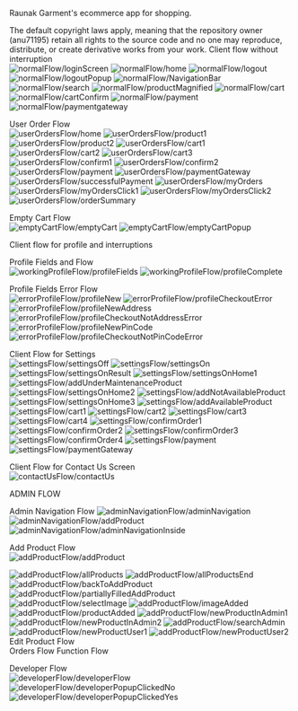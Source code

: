Raunak Garment's ecommerce app for shopping.

The default copyright laws apply, meaning that the repository owner (anu71195) retain all rights to the source code and no one may reproduce, distribute, or create derivative works from your work.
Client flow without interruption  
![normalFlow/loginScreen](images/normalFlow/loginScreen.PNG)
![normalFlow/home](images/normalFlow/home.PNG)
![normalFlow/logout](images/normalFlow/logout.PNG)
![normalFlow/logoutPopup](images/normalFlow/logoutPopup.PNG)
![normalFlow/NavigationBar](images/normalFlow/NavigationBar.PNG)
![normalFlow/search](images/normalFlow/search.PNG)
![normalFlow/productMagnified](images/normalFlow/productMagnified.PNG)
![normalFlow/cart](images/normalFlow/cart.PNG)
![normalFlow/cartConfirm](images/normalFlow/cartConfirm.PNG)
![normalFlow/payment](images/normalFlow/payment.PNG)
![normalFlow/paymentgateway](images/normalFlow/paymentgateway.PNG)

User Order Flow  
![userOrdersFlow/home](images/userOrdersFlow/home.PNG)
![userOrdersFlow/product1](images/userOrdersFlow/product1.PNG)
![userOrdersFlow/product2](images/userOrdersFlow/product2.PNG)
![userOrdersFlow/cart1](images/userOrdersFlow/cart1.PNG)
![userOrdersFlow/cart2](images/userOrdersFlow/cart2.PNG)
![userOrdersFlow/cart3](images/userOrdersFlow/cart3.PNG)
![userOrdersFlow/confirm1](images/userOrdersFlow/confirm1.PNG)
![userOrdersFlow/confirm2](images/userOrdersFlow/confirm2.PNG)
![userOrdersFlow/payment](images/userOrdersFlow/payment.PNG)
![userOrdersFlow/paymentGateway](images/userOrdersFlow/paymentGateway.PNG)
![userOrdersFlow/successfulPayment](images/userOrdersFlow/successfulPayment.PNG)
![userOrdersFlow/myOrders](images/userOrdersFlow/myOrders.PNG)
![userOrdersFlow/myOrdersClick1](images/userOrdersFlow/myOrdersClick1.PNG)
![userOrdersFlow/myOrdersClick2](images/userOrdersFlow/myOrdersClick2.PNG)
![userOrdersFlow/orderSummary](images/userOrdersFlow/orderSummary.PNG)

Empty Cart Flow  
![emptyCartFlow/emptyCart](images/emptyCartFlow/emptyCart.PNG)
![emptyCartFlow/emptyCartPopup](images/emptyCartFlow/emptyCartPopup.PNG)

Client flow for profile and interruptions  

Profile Fields and Flow  
![workingProfileFlow/profileFields](images/workingProfileFlow/profileFields.PNG)
![workingProfileFlow/profileComplete](images/workingProfileFlow/profileComplete.PNG)

Profile Fields Error Flow  
![errorProfileFlow/profileNew](images/errorProfileFlow/profileNew.PNG)
![errorProfileFlow/profileCheckoutError](images/errorProfileFlow/profileCheckoutError.PNG)
![errorProfileFlow/profileNewAddress](images/errorProfileFlow/profileNewAddress.PNG)
![errorProfileFlow/profileCheckoutNotAddressError](images/errorProfileFlow/profileCheckoutNotAddressError.PNG)
![errorProfileFlow/profileNewPinCode](images/errorProfileFlow/profileNewPinCode.PNG)
![errorProfileFlow/profileCheckoutNotPinCodeError](images/errorProfileFlow/profileCheckoutNotPinCodeError.PNG)


Client Flow for Settings  
![settingsFlow/settingsOff](images/settingsFlow/settingsOff.PNG)
![settingsFlow/settingsOn](images/settingsFlow/settingsOn.PNG)
![settingsFlow/settingsOnResult](images/settingsFlow/settingsOnResult.PNG)
![settingsFlow/settingsOnHome1](images/settingsFlow/settingsOnHome1.PNG)
![settingsFlow/addUnderMaintenanceProduct](images/settingsFlow/addUnderMaintenanceProduct.PNG)
![settingsFlow/settingsOnHome2](images/settingsFlow/settingsOnHome2.PNG)
![settingsFlow/addNotAvailableProduct](images/settingsFlow/addNotAvailableProduct.PNG)
![settingsFlow/settingsOnHome3](images/settingsFlow/settingsOnHome3.PNG)
![settingsFlow/addAvailableProduct](images/settingsFlow/addAvailableProduct.PNG)
![settingsFlow/cart1](images/settingsFlow/cart1.PNG)
![settingsFlow/cart2](images/settingsFlow/cart2.PNG)
![settingsFlow/cart3](images/settingsFlow/cart3.PNG)
![settingsFlow/cart4](images/settingsFlow/cart4.PNG)
![settingsFlow/confirmOrder1](images/settingsFlow/confirmOrder1.PNG)
![settingsFlow/confirmOrder2](images/settingsFlow/confirmOrder2.PNG)
![settingsFlow/confirmOrder3](images/settingsFlow/confirmOrder3.PNG)
![settingsFlow/confirmOrder4](images/settingsFlow/confirmOrder4.PNG)
![settingsFlow/payment](images/settingsFlow/payment.PNG)
![settingsFlow/paymentGateway](images/settingsFlow/paymentGateway.PNG)

Client Flow for Contact Us Screen  
![contactUsFlow/contactUs](images/contactUsFlow/contactUs.PNG)

ADMIN FLOW

Admin Navigation Flow
![adminNavigationFlow/adminNavigation](images/adminNavigationFlow/adminNavigation.PNG)
![adminNavigationFlow/addProduct](images/adminNavigationFlow/addProduct.PNG)
![adminNavigationFlow/adminNavigationInside](images/adminNavigationFlow/adminNavigationInside.PNG)

Add Product Flow  
![addProductFlow/addProduct](images/addProductFlow/addProduct.PNG)

![addProductFlow/allProducts](images/addProductFlow/allProducts.PNG)
![addProductFlow/allProductsEnd](images/addProductFlow/allProductsEnd.PNG)
![addProductFlow/backToAddProduct](images/addProductFlow/backToAddProduct.PNG)
![addProductFlow/partiallyFilledAddProduct](images/addProductFlow/partiallyFilledAddProduct.PNG)
![addProductFlow/selectImage](images/addProductFlow/selectImage.PNG)
![addProductFlow/imageAdded](images/addProductFlow/imageAdded.PNG)
![addProductFlow/productAdded](images/addProductFlow/productAdded.PNG)
![addProductFlow/newProductInAdmin1](images/addProductFlow/newProductInAdmin1.PNG)
![addProductFlow/newProductInAdmin2](images/addProductFlow/newProductInAdmin2.PNG)
![addProductFlow/searchAdmin](images/addProductFlow/searchAdmin.PNG)
![addProductFlow/newProductUser1](images/addProductFlow/newProductUser1.PNG)
![addProductFlow/newProductUser2](images/addProductFlow/newProductUser2.PNG)
Edit Product Flow  
Orders Flow
Function Flow

Developer Flow  
![developerFlow/developerFlow](images/developerFlow/developerFlow.PNG)
![developerFlow/developerPopupClickedNo](images/developerFlow/developerPopupClickedNo.PNG)
![developerFlow/developerPopupClickedYes](images/developerFlow/developerPopupClickedYes.PNG)